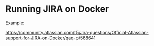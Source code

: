 # Running JIRA on Docker

Example:

https://community.atlassian.com/t5/Jira-questions/Official-Atlassian-support-for-JIRA-on-Docker/qaq-p/568641
